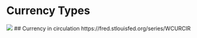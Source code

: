 # Currency Types



<img src="https://fred.stlouisfed.org/graph/fredgraph.png?g=6gyG">
## Currency in circulation
https://fred.stlouisfed.org/series/WCURCIR